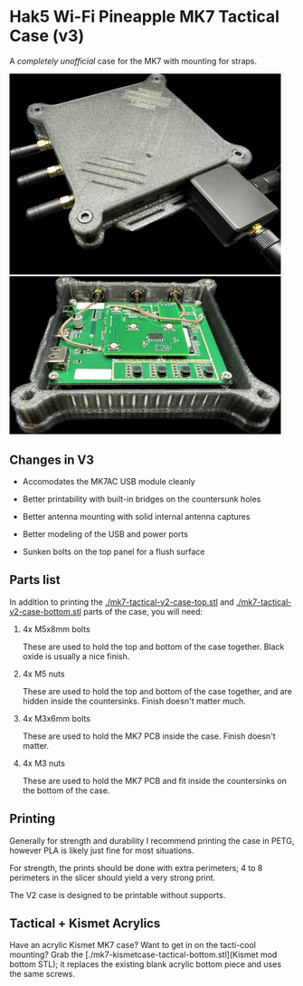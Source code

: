 # Hak5 Wi-Fi Pineapple MK7 Tactical Case (v3)

A *completely unofficial* case for the MK7 with mounting for straps.

<img src="img/mk7-tac-v3-mk7ac.jpg" width="480">
<img src="img/mk7-tac-v3-inside.jpg" width="480">

## Changes in V3

* Accomodates the MK7AC USB module cleanly

* Better printability with built-in bridges on the countersunk holes

* Better antenna mounting with solid internal antenna captures

* Better modeling of the USB and power ports

* Sunken bolts on the top panel for a flush surface

## Parts list

In addition to printing the [./mk7-tactical-v2-case-top.stl](top) and [./mk7-tactical-v2-case-bottom.stl](bottom) parts of the case, you will need:

1. 4x M5x8mm bolts

    These are used to hold the top and bottom of the case together.  Black oxide is usually a nice finish.

2. 4x M5 nuts

    These are used to hold the top and bottom of the case together, and are hidden inside the countersinks.  Finish doesn't matter much.

3. 4x M3x6mm bolts

    These are used to hold the MK7 PCB inside the case.  Finish doesn't matter.

4. 4x M3 nuts

    These are used to hold the MK7 PCB and fit inside the countersinks on the bottom of the case.

## Printing

Generally for strength and durability I recommend printing the case in PETG, however PLA is likely just fine for most situations.

For strength, the prints should be done with extra perimeters; 4 to 8 perimeters in the slicer should yield a very strong print.

The V2 case is designed to be printable without supports.

## Tactical + Kismet Acrylics

Have an acrylic Kismet MK7 case?  Want to get in on the tacti-cool mounting?  Grab the [./mk7-kismetcase-tactical-bottom.stl](Kismet mod bottom STL); it replaces the existing blank acrylic bottom piece and uses the same screws.

